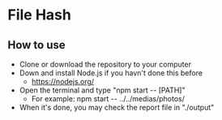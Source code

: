 
# File Hash

## How to use

- Clone or download the repository to your computer
- Down and install Node.js if you havn't done this before
  - https://nodejs.org/
- Open the terminal and type "npm start -- [PATH]"
  - For example: npm start -- ../../medias/photos/
- When it's done, you may check the report file in "./output"